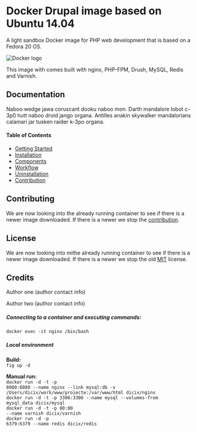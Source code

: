 Docker Drupal image based on Ubuntu 14.04
=================

A light sandbox Docker image for PHP web development that is based on a Fedora 20 OS. 


![Docker logo](http://upload.wikimedia.org/wikipedia/commons/7/79/Docker_(container_engine)_logo.png "Docker logo")


This image with comes built with nginx, PHP-FPM, Drush, MySQL, Redis and Varnish.

## Documentation

Naboo wedge jawa coruscant dooku naboo mon. Darth mandalore lobot c-3p0 hutt naboo droid jango organa. Antilles anakin skywalker mandalorians calamari jar tusken raider k-3po organa. 

#### Table of Contents
* [Getting Started](#)
* [Installation](#)
* [Components](#)
* [Workflow](#)
* [Uninstallation](#)
* [Contribution](#)

## Contributing
We are now looking into the already running container to see if there is a newer image downloaded. If there is a newer we stop the [contribution](#).

## License
We are now looking into mithe already running container to see if there is a newer image downloaded. If there is a newer we stop the old  [MIT](#) license.

## Credits  
Author one (author contact info)

Author two (author contact info) 

<h5>Connecting to a container and executing commands:</h5>
<code>docker exec -it nginx /bin/bash</code>

<h5>Local environment</h5>

<strong>Build:</strong><br />
<code>fig up -d</code><br />

<strong>Manual run:</strong><br />
<code>docker run -d -t -p 8080:8080 --name nginx --link mysql:db -v /Users/dicix/work/www/proiecte:/var/www/html dicix/nginx</code><br />
<code>docker run -d -t -p 3306:3306 --name mysql --volumes-from mysql_data dicix/mysql</code><br />
<code>docker run -d -t -p 80:80 --name varnish dicix/varnish</code><br />
<code>docker run -d -p 6379:6379 --name redis dicix/redis</code>

